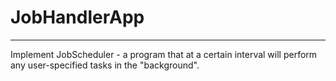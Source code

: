 # JobHandlerApp
***
Implement JobScheduler - a program that at a certain interval will perform any user-specified tasks in the "background". 
